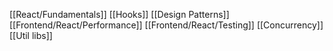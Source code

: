 [[React/Fundamentals]]
[[Hooks]]
[[Design Patterns]]
[[Frontend/React/Performance]]
[[Frontend/React/Testing]]
[[Concurrency]]
[[Util libs]]